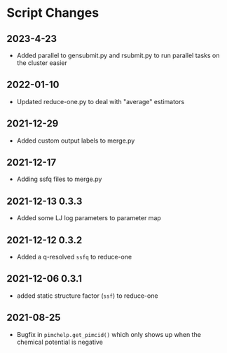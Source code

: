 Script Changes
==============
## 2023-4-23
- Added parallel to gensubmit.py and rsubmit.py to run parallel tasks on the cluster easier

## 2022-01-10 
- Updated reduce-one.py to deal with "average" estimators

## 2021-12-29
- Added custom output labels to merge.py

## 2021-12-17 
- Adding ssfq files to merge.py

## 2021-12-13 0.3.3
- Added some LJ log parameters to parameter map

## 2021-12-12 0.3.2
- Added a q-resolved `ssfq` to reduce-one

## 2021-12-06 0.3.1
- added static structure factor (`ssf`) to reduce-one

## 2021-08-25
- Bugfix in `pimchelp.get_pimcid()` which only shows up when the chemical
  potential is negative
